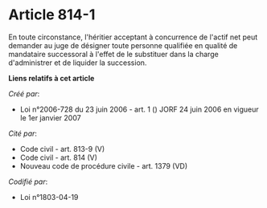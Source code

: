# Article 814-1

En toute circonstance, l'héritier acceptant à concurrence de l'actif net peut demander au juge de désigner toute personne
qualifiée en qualité de mandataire successoral à l'effet de le substituer dans la charge d'administrer et de liquider la
succession.

**Liens relatifs à cet article**

_Créé par_:

  - Loi n°2006-728 du 23 juin 2006 - art. 1 () JORF 24 juin 2006 en vigueur le 1er janvier 2007

_Cité par_:

  - Code civil - art. 813-9 (V)
  - Code civil - art. 814 (V)
  - Nouveau code de procédure civile - art. 1379 (VD)

_Codifié par_:

  - Loi n°1803-04-19

